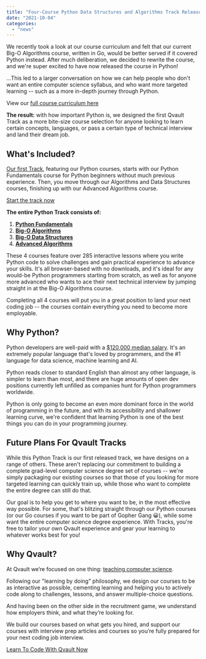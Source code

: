 ```yaml
---
title: "Four-Course Python Data Structures and Algorithms Track Released"
date: "2021-10-04"
categories: 
  - "news"
---
```


We recently took a look at our course curriculum and felt that our current Big-O Algorithms course, written in Go, would be better served if it covered Python instead. After much deliberation, we decided to rewrite the course, and we're super excited to have now released the course in Python!

...This led to a larger conversation on how we can help people who don't want an entire computer science syllabus, and who want more targeted learning -- such as a more in-depth journey through Python.

View our [full course curriculum here](https://github.com/qvault/curriculum)

**The result:** with how important Python is, we designed the first Qvault Track as a more bite-size course selection for anyone looking to learn certain concepts, languages, or pass a certain type of technical interview and land their dream job.

## What's Included?

[Our first Track](https://github.com/qvault/curriculum/blob/main/ALGOS_DS_TRACK.md), featuring our Python courses, starts with our Python Fundamentals course for Python beginners without much previous experience. Then, you move through our Algorithms and Data Structures courses, finishing up with our Advanced Algorithms course.

[Start the track now](https://app.qvault.io/)

**The entire Python Track consists of:**

1. **[Python Fundamentals](https://qvault.io/learn-python-course/)**
2. **[Big-O Algorithms](https://qvault.io/big-o-algorithms-course/)**
3. **[Big-O Data Structures](https://qvault.io/big-o-data-structures-course/)**
4. **[Advanced Algorithms](https://qvault.io/advanced-algorithms-course/)**

These 4 courses feature over 285 interactive lessons where you write Python code to solve challenges and gain practical experience to advance your skills. It's all browser-based with no downloads, and it's ideal for any would-be Python programmers starting from scratch, as well as for anyone more advanced who wants to ace their next technical interview by jumping straight in at the Big-O Algorithms course.

Completing all 4 courses will put you in a great position to land your next coding job -- the courses contain everything you need to become more employable.

## Why Python?

Python developers are well-paid with a [$120,000 median salary](https://insights.stackoverflow.com/survey/2020#technology-what-languages-are-associated-with-the-highest-salaries-worldwide-united-states). It's an extremely popular language that's loved by programmers, and the #1 language for data science, machine learning and AI.

Python reads closer to standard English than almost any other language, is simpler to learn than most, and there are huge amounts of open dev positions currently left unfilled as companies hunt for Python programmers worldwide.

Python is only going to become an even more dominant force in the world of programming in the future, and with its accessibility and shallower learning curve, we're confident that learning Python is one of the best things you can do in your programming journey.

## Future Plans For Qvault Tracks

While this Python Track is our first released track, we have designs on a range of others. These aren't replacing our commitment to building a complete grad-level computer science degree set of courses -- we're simply packaging our existing courses so that those of you looking for more targeted learning can quickly train up, while those who want to complete the entire degree can still do that.

Our goal is to help you get to where you want to be, in the most effective way possible. For some, that's blitzing straight through our Python courses (or our Go courses if you want to be part of Gopher Gang 😀), while some want the entire computer science degree experience. With Tracks, you're free to tailor your own Qvault experience and gear your learning to whatever works best for you!

## Why Qvault?

At Qvault we’re focused on one thing: [teaching computer science](https://qvault.io/computer-science/comprehensive-guide-to-learn-computer-science-online/).

Following our "learning by doing" philosophy, we design our courses to be as interactive as possible, cementing learning and helping you to actively code along to challenges, lessons, and answer multiple-choice questions. 

And having been on the other side in the recruitment game, we understand how employers think, and what they’re looking for.

We build our courses based on what gets you hired, and support our courses with interview prep articles and courses so you’re fully prepared for your next coding job interview.

[Learn To Code With Qvault Now](https://app.qvault.io/)
